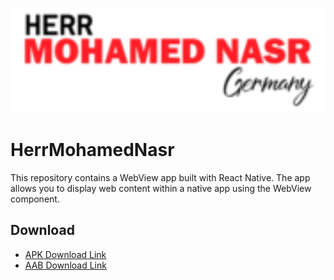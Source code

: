 <p align="center">
  <img src="https://raw.githubusercontent.com/Cat9199/HerrMohamedNasr/master/assets/cropped-herrmn-177x59.png" width='1000px' alt="Logo">
</p>


# HerrMohamedNasr

This repository contains a WebView app built with React Native. The app allows you to display web content within a native app using the WebView component.

## Download
- [APK Download Link](https://drive.google.com/file/d/1IrjNc_n8kDpZS7JOjm6y0380KRR6bQxX/view?usp=sharing)
- [AAB Download Link](https://drive.google.com/file/d/1rnq1bijMrX9p0xTRXZB1VSLPwF6H75Pw/view?usp=sharing)

